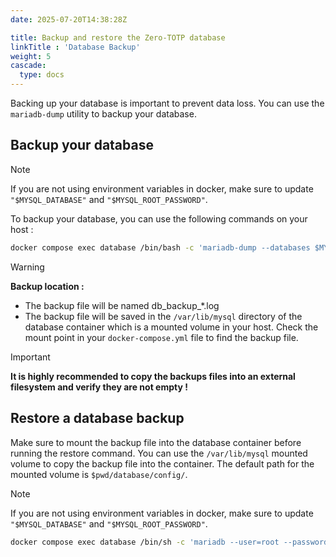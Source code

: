 ```yaml
---
date: 2025-07-20T14:38:28Z

title: Backup and restore the Zero-TOTP database
linkTitle : 'Database Backup'
weight: 5
cascade:
  type: docs
---
```



Backing up your database is important to prevent data loss. You can use the `mariadb-dump` utility to backup your database.

## Backup your database

> [!note] 
> If you are not using environment variables in docker, make sure to update `"$MYSQL_DATABASE"` and `"$MYSQL_ROOT_PASSWORD"`.

To backup your database, you can use the following commands on your host :

```bash {filename="Database backup command"}
docker compose exec database /bin/bash -c 'mariadb-dump --databases $MYSQL_DATABASE --user=root    --password=$MYSQL_ROOT_PASSWORD  > /var/lib/mysql/db_backup_$(date +%Y%m%d_%H%M%S).sql'
```

> [!warning] 
> **Backup location :** 
> 
>  - The backup file will be named db_backup_\*.log 
>  - The backup file will be saved in the `/var/lib/mysql` directory of the database container which is a mounted volume in your host. Check the mount point in your `docker-compose.yml` file to find the backup file. 

> [!important] 
> **It is highly recommended to copy the backups files into an external filesystem and verify they are not empty !**


## Restore a database backup 

Make sure to mount the backup file into the database container before running the restore command. You can use the `/var/lib/mysql` mounted volume to copy the backup file into the container. The default path for the mounted volume is `$pwd/database/config/`.

> [!note]
> If you are not using environment variables in docker, make sure to update `"$MYSQL_DATABASE"` and `"$MYSQL_ROOT_PASSWORD"`.

```bash {filename="Restore backup"}
docker compose exec database /bin/sh -c 'mariadb --user=root --password=$MYSQL_ROOT_PASSWORD < $PATH_TO_SQL_FILE_IN_DOCKER_CONTAINER.sql'
```
